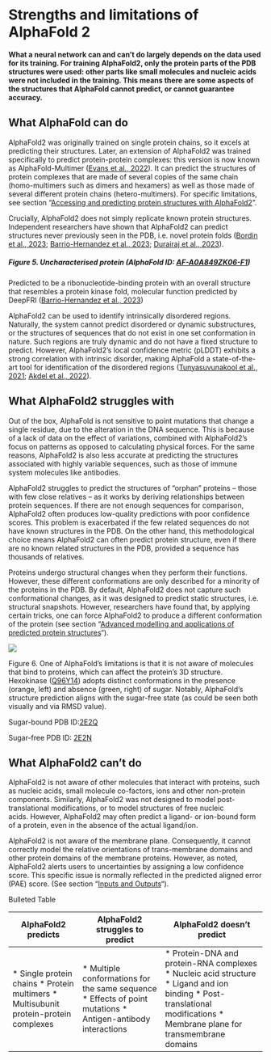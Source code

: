 # Strengths and limitations of AlphaFold 2

**What a neural network can and can’t do largely depends on the data used for its training. For training AlphaFold2, only the protein parts of the PDB structures were used: other parts like small molecules and nucleic acids were not included in the training. This means there are some aspects of the structures that AlphaFold cannot predict, or cannot guarantee accuracy.**

## **What AlphaFold can do**

AlphaFold2 was originally trained on single protein chains, so it excels at predicting their structures. Later, an extension of AlphaFold2 was trained specifically to predict protein-protein complexes: this version is now known as AlphaFold-Multimer ([Evans et al., 2022](https://doi.org/10.1101/2021.10.04.463034)). It can predict the structures of protein complexes that are made of several copies of the same chain (homo-multimers such as dimers and hexamers) as well as those made of several different protein chains (hetero-multimers). For specific limitations, see section “[Accessing and predicting protein structures with AlphaFold2](https://www.ebi.ac.uk/training/online/courses/alphafold/accessing-and-predicting-protein-structures-with-alphafold/)”.

Crucially, AlphaFold2 does not simply replicate known protein structures. Independent researchers have shown that AlphaFold2 can predict structures never previously seen in the PDB, i.e. novel protein folds ([Bordin et al., 2023](https://doi.org/10.1038/s42003-023-04488-9); [Barrio-Hernandez et al., 2023](https://doi.org/10.1038/s41586-023-06510-w); [Durairaj et al., 2023](https://doi.org/10.1038/s41586-023-06622-3)).












##### Figure 5. Uncharacterised protein (AlphaFold ID: [AF-A0A849ZK06-F1](https://alphafold.ebi.ac.uk/entry/A0A849ZK06))

Predicted to be a ribonucleotide-binding protein with an overall structure that resembles a protein kinase fold, molecular function predicted by DeepFRI ([Barrio-Hernandez et al., 2023](https://doi.org/10.1038/s41586-023-06510-w))

AlphaFold2 can be used to identify intrinsically disordered regions. Naturally, the system cannot predict disordered or dynamic substructures, or the structures of sequences that do not exist in one set conformation in nature. Such regions are truly dynamic and do not have a fixed structure to predict. However, AlphaFold2’s local confidence metric (pLDDT) exhibits a strong correlation with intrinsic disorder, making AlphaFold a state-of-the-art tool for identification of the disordered regions ([Tunyasuvunakool et al., 2021](https://doi.org/10.1038/s41586-021-03828-1); [Akdel et al., 2022](https://www.nature.com/articles/s41594-022-00849-w)).

## **What AlphaFold2 struggles with**

Out of the box, AlphaFold is not sensitive to point mutations that change a single residue, due to the alteration in the DNA sequence. This is because of a lack of data on the effect of variations, combined with AlphaFold2’s focus on patterns as opposed to calculating physical forces. For the same reasons, AlphaFold2 is also less accurate at predicting the structures associated with highly variable sequences, such as those of immune system molecules like antibodies.

AlphaFold2 struggles to predict the structures of “orphan” proteins – those with few close relatives – as it works by deriving relationships between protein sequences. If there are not enough sequences for comparison, AlphaFold2 often produces low-quality predictions with poor confidence scores. This problem is exacerbated if the few related sequences do not have known structures in the PDB. On the other hand, this methodological choice means AlphaFold2 can often predict protein structure, even if there are no known related structures in the PDB, provided a sequence has thousands of relatives.

Proteins undergo structural changes when they perform their functions. However, these different conformations are only described for a minority of the proteins in the PDB. By default, AlphaFold2 does not capture such conformational changes, as it was designed to predict static structures, i.e. structural snapshots. However, researchers have found that, by applying certain tricks, one can force AlphaFold2 to produce a different conformation of the protein (see section “[Advanced modelling and applications of predicted protein structures](https://www.ebi.ac.uk/training/online/courses/alphafold/advanced-modeling-and-applications-of-predicted-protein-structures/)“).

![](https://ftp.ebi.ac.uk/pub/training/2024/On-demand/PDBe_KB_2.gif)


Figure 6. One of AlphaFold’s limitations is that it is not aware of molecules that bind to proteins, which can affect the protein’s 3D structure. Hexokinase ([Q96Y14](https://www.uniprot.org/uniprotkb/Q96Y14/entry)) adopts distinct conformations in the presence (orange, left) and absence (green, right) of sugar. Notably, AlphaFold’s structure prediction aligns with the sugar-free state (as could be seen both visually and via RMSD value).

Sugar-bound PDB ID:[2E2Q](https://www.wwpdb.org/pdb?id=pdb_00002e2q)

Sugar-free PDB ID: [2E2N](https://www.wwpdb.org/pdb?id=pdb_00002e2n)

## **What AlphaFold2 can’t do**

AlphaFold2 is not aware of other molecules that interact with proteins, such as nucleic acids, small molecule co-factors, ions and other non-protein components. Similarly, AlphaFold2 was not designed to model post-translational modifications, or to model structures of free nucleic acids. However, AlphaFold2 may often predict a ligand- or ion-bound form of a protein, even in the absence of the actual ligand/ion.

AlphaFold2 is not aware of the membrane plane. Consequently, it cannot correctly model the relative orientations of trans-membrane domains and other protein domains of the membrane proteins. However, as noted, AlphaFold2 alerts users to uncertainties by assigning a low confidence score. This specific issue is normally reflected in the predicted aligned error (PAE) score. (See section “[Inputs and Outputs](https://www.ebi.ac.uk/training/online/courses/alphafold/inputs-and-outputs/)“).





Bulleted Table



| AlphaFold2 predicts | AlphaFold2 struggles to predict | AlphaFold2 doesn’t predict |
| --- | --- | --- |
| * Single protein chains * Protein multimers * Multisubunit protein-protein complexes | * Multiple conformations for the same sequence * Effects of point mutations * Antigen-antibody interactions | * Protein-DNA and protein-RNA complexes * Nucleic acid structure * Ligand and ion binding * Post-translational modifications * Membrane plane for transmembrane domains |